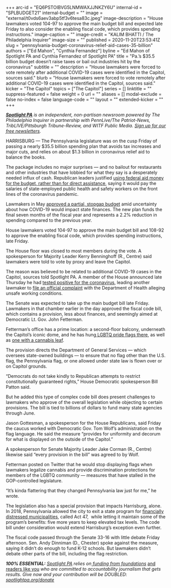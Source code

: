 +++
arc-id = "EQ6PSTOIBVG5LNMWAXJJNKZY6U"
internal-id = "SPLBUDGET21"
internal-budget = ""
image = "external/t0vds6aev3abp5tf3v6tesa83c.jpeg"
image-description = "House lawmakers voted 104-97 to approve the main budget bill and expected late Friday to also consider the enabling fiscal code, which provides spending instructions."
image-caption = ""
image-credit = "KALIM BHATTI / The Philadelphia Inquirer"
image-size = ""
published = 2020-11-20T23:53:41Z
slug = "pennsylvania-budget-coronavirus-relief-aid-cases-35-billion"
authors = ["Ed Mahon", "Cynthia Fernandez"]
byline = "Ed Mahon of Spotlight PA and Cynthia Fernandez of Spotlight PA"
title = "Pa.’s $35.5 billion budget doesn’t raise taxes or bail out industries hit by the coronavirus"
subtitle = ""
description = "House lawmakers were forced to vote remotely after additional COVID-19 cases were identified in the Capitol, sources said."
blurb = "House lawmakers were forced to vote remotely after additional COVID-19 cases were identified in the Capitol, sources said."
kicker = "The Capitol"
topics = ["The Capitol"]
series = []
linktitle = ""
suppress-featured = false
weight = 0
url = ""
aliases = []
modal-exclude = false
no-index = false
language-code = ""
layout = ""
extended-kicker = ""
+++

<a href="https://www.spotlightpa.org/"><i><b>Spotlight PA</b></i></a><i> is an independent, non-partisan newsroom powered by The Philadelphia Inquirer in partnership with PennLive/The Patriot-News, TribLIVE/Pittsburgh Tribune-Review, and WITF Public Media. </i><a href="https://www.spotlightpa.org/newsletters"><i>Sign up for our free newsletters</i></a><i>.</i>

HARRISBURG — The Pennsylvania legislature was on the cusp Friday of passing a nearly $35.5 billion spending plan that avoids tax increases and major cuts, and relies on about $1.3 billion in coronavirus relief aid to balance the books.

The package includes no major surprises — and no bailout for restaurants and other industries that have lobbied for what they say is a desperately needed influx of cash. Republican leaders justified <a href="https://www.spotlightpa.org/news/2020/11/pennsylvania-budget-coronavirus-relief-aid-restaurants-providers/">using federal aid money for the budget, rather than for direct assistance</a>, saying it would pay the salaries of state-employed public health and safety workers on the front lines of the coronavirus pandemic.

Lawmakers in May <a href="https://www.spotlightpa.org/news/2020/05/pennsylvania-short-term-budget-passes-wolf/" target=_blank>approved a partial, stopgap budget</a> amid uncertainty about how COVID-19 would impact state finances. The new plan funds the final seven months of the fiscal year and represents a 2.2% reduction in spending compared to the previous year.

House lawmakers voted 104-97 to approve the main budget bill and 108-92 to approve the enabling fiscal code, which provides spending instructions, late Friday.

The House floor was closed to most members during the vote. A spokesperson for Majority Leader Kerry Benninghoff (R., Centre) said lawmakers were told to vote by proxy and leave the Capitol.

<script src="https://www.spotlightpa.org/embed.js" async></script><div data-spl-embed-version="1" data-spl-src="https://www.spotlightpa.org/embeds/newsletter/"></div>

The reason was believed to be related to additional COVID-19 cases in the Capitol, sources told Spotlight PA. A member of the House announced late Thursday he had <a href="https://www.spotlightpa.org/news/2020/11/pennsylvania-lawmaker-coronavirus-positive-unsafe-working-conditions/">tested positive for the coronavirus</a>, leading another lawmaker to <a href="https://www.spotlightpa.org/news/2020/11/pennsylvania-lawmaker-coronavirus-positive-unsafe-working-conditions/">file an official complaint</a> with the Department of Health alleging unsafe working conditions.

The Senate was expected to take up the main budget bill late Friday. Lawmakers in that chamber earlier in the day approved the fiscal code bill, which contains a provision, less about finances, and seemingly aimed at Democratic Lt. Gov. John Fetterman.

Fetterman’s office has a prime location: a second-floor balcony, underneath the Capitol’s iconic dome, and he has hung<a href="https://www.pennlive.com/news/2019/06/lt-gov-john-fetterman-uses-prime-state-capitol-real-estate-to-make-a-gay-pride-statement.html"> LGBTQ pride flags there</a>, as well as <a href="https://twitter.com/JohnFetterman/status/1329178115390705665/photo/1">one with a cannabis leaf</a>.

The provision directs the Department of General Services — which oversees state-owned buildings — to ensure that no flag other than the U.S. flag, the Pennsylvania flag, or one allowed under state law is flown over or on Capitol grounds.

“Democrats do not take kindly to Republican attempts to restrict constitutionally guaranteed rights,” House Democratic spokesperson Bill Patton said.

But he added this type of complex code bill does present challenges to lawmakers who approve of the overall legislation while objecting to certain provisions. The bill is tied to billions of dollars to fund many state agencies through June.

Jason Gottesman, a spokesperson for the House Republicans, said Friday the caucus worked with Democratic Gov. Tom Wolf’s administration on the flag language. He said the measure “provides for uniformity and decorum for what is displayed on the outside of the Capitol.”

A spokesperson for Senate Majority Leader Jake Corman (R., Centre) likewise said “every provision in the bill” was agreed to by Wolf.

Fetterman posted on Twitter that he would stop displaying flags when lawmakers legalize cannabis and provide discrimination protections for members of the LGBTQ community — measures that have stalled in the GOP-controlled legislature.

<script src="https://www.spotlightpa.org/embed.js" async></script><div data-spl-embed-version="1" data-spl-src="https://www.spotlightpa.org/embeds/donate/?teaser_text=Spotlight%20PA%20provides%20essential%2C%20public-service%20journalism%20thanks%20to%20its%20dedicated%20and%20passionate%20members.%20%3Cb%3EJoin%20today%20and%20we'll%20DOUBLE%20your%20gift.%3C%2Fb%3E&cta_text=YES%2C%20DOUBLE%20MY%20GIFT&eyebrow_text=BECOME%20A%20MEMBER"></div>

“It’s kinda flattering that they changed Pennsylvania law just for me,” he wrote.

The legislation also has a special provision that impacts Harrisburg, alone. In 2018, Pennsylvania allowed the city to exit a state program for <a href="http://harrisburgpa.gov/act47/">financially distressed municipalities</a>, called Act 47,&nbsp; while letting it maintain some of the program’s benefits: five more years to keep elevated tax levels. The code bill under consideration would extend Harrisburg’s exception even further.

The fiscal code passed through the Senate 33-16 with little debate Friday afternoon. Sen. Andy Dinniman (D., Chester) spoke against the measure, saying it didn’t do enough to fund K-12 schools. But lawmakers didn’t debate other parts of the bill, including the flag restriction.

<i><b>100% ESSENTIAL:</b></i><i> </i><a href="https://www.spotlightpa.org/"><i>Spotlight PA</i></a><i> relies on</i><a href="https://www.spotlightpa.org/support"><i> funding from foundations</i></a><i> </i><a href="https://www.spotlightpa.org/support">and readers like you</a><i> who are committed to accountability journalism that gets results. Give now and your contribution will be DOUBLED: </i><a href="http://spotlightpa.org/donate"><i>spotlightpa.org/donate</i></a>
